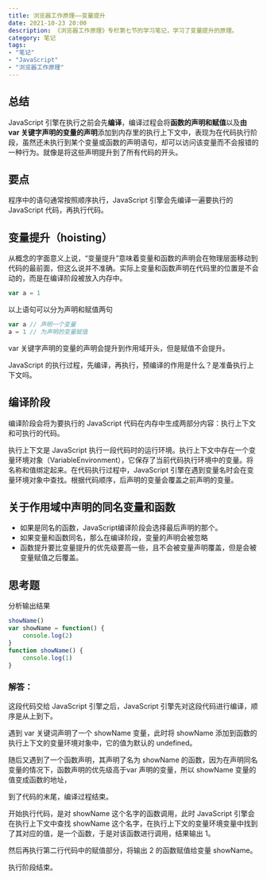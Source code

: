 ```yaml
---
title: 浏览器工作原理——变量提升
date: 2021-10-23 20:00
description: 《浏览器工作原理》专栏第七节的学习笔记，学习了变量提升的原理。
category: 笔记
tags:
- "笔记"
- "JavaScript"
- "浏览器工作原理"
---
```

## 总结
JavaScript 引擎在执行之前会先**编译**，编译过程会将**函数的声明和赋值**以及**由 var 关键字声明的变量的声明**添加到内存里的执行上下文中，表现为在代码执行阶段，虽然还未执行到某个变量或函数的声明语句，却可以访问该变量而不会报错的一种行为。就像是将这些声明提升到了所有代码的开头。

## 要点
程序中的语句通常按照顺序执行，JavaScript 引擎会先编译一遍要执行的 JavaScript 代码，再执行代码。

## 变量提升（hoisting）
从概念的字面意义上说，“变量提升”意味着变量和函数的声明会在物理层面移动到代码的最前面，但这么说并不准确。实际上变量和函数声明在代码里的位置是不会动的，而是在编译阶段被放入内存中。

```js
var a = 1
```
以上语句可以分为声明和赋值两句
```js
var a // 声明一个变量
a = 1 // 为声明的变量赋值
```

var 关键字声明的变量的声明会提升到作用域开头，但是赋值不会提升。  

JavaScript 的执行过程，先编译，再执行，预编译的作用是什么？是准备执行上下文吗。

## 编译阶段
编译阶段会将为要执行的 JavaScript 代码在内存中生成两部分内容：执行上下文和可执行的代码。  

执行上下文是 JavaScript 执行一段代码时的运行环境。执行上下文中存在一个变量环境对象（VariableEnvironment），它保存了当前代码执行环境中的变量。将名称和值绑定起来。在代码执行过程中，JavaScript 引擎在遇到变量名时会在变量环境对象中查找。根据代码顺序，后声明的变量会覆盖之前声明的变量。

## 关于作用域中声明的同名变量和函数  
* 如果是同名的函数，JavaScript编译阶段会选择最后声明的那个。
* 如果变量和函数同名，那么在编译阶段，变量的声明会被忽略
* 函数提升要比变量提升的优先级要高一些，且不会被变量声明覆盖，但是会被变量赋值之后覆盖。

## 思考题

分析输出结果

```js
showName()
var showName = function() {
    console.log(2)
}
function showName() {
    console.log(1)
}
```

### 解答：

这段代码交给 JavaScript 引擎之后，JavaScript 引擎先对这段代码进行编译，顺序是从上到下。

遇到 var 关键词声明了一个 showName 变量，此时将 showName 添加到函数的执行上下文的变量环境对象中，它的值为默认的 undefined。

随后又遇到了一个函数声明，其声明了名为 showName 的函数，因为在声明同名变量的情况下，函数声明的优先级高于var 声明的变量，所以 showName 变量的值变成函数的地址，

到了代码的末尾，编译过程结束。

开始执行代码，是对 showName 这个名字的函数调用，此时 JavaScript 引擎会在执行上下文中查找 showName 这个名字，在执行上下文的变量环境变量中找到了其对应的值，是一个函数，于是对该函数进行调用，结果输出 1。

然后再执行第二行代码中的赋值部分，将输出 2 的函数赋值给变量 showName。

执行阶段结束。
